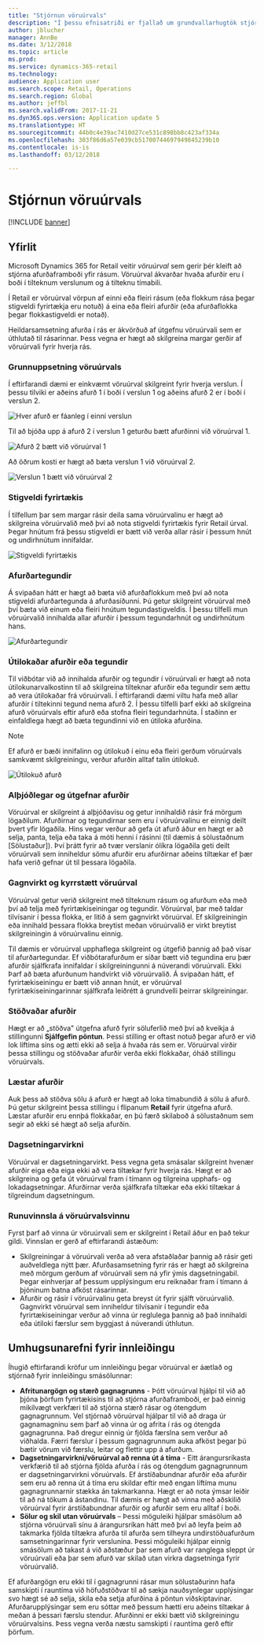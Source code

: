 ```yaml
---
title: "Stjórnun vöruúrvals"
description: "Í þessu efnisatriði er fjallað um grundvallarhugtök stjórnunar á vöruúrvali í Microsoft Dynamics 365 for Retail og hugleiðingar um framkvæmd verka."
author: jblucher
manager: AnnBe
ms.date: 3/12/2018
ms.topic: article
ms.prod: 
ms.service: dynamics-365-retail
ms.technology: 
audience: Application user
ms.search.scope: Retail, Operations
ms.search.region: Global
ms.author: jeffbl
ms.search.validFrom: 2017-11-21
ms.dyn365.ops.version: Application update 5
ms.translationtype: HT
ms.sourcegitcommit: 44b0c4e39ac7410d27ce531c898bb8c423af334a
ms.openlocfilehash: 303f86d6a57e039cb51700744697949845239b10
ms.contentlocale: is-is
ms.lasthandoff: 03/12/2018

---
```


# <a name="assortment-management"></a>Stjórnun vöruúrvals
[!INCLUDE [banner](../includes/banner.md)]

## <a name="overview"></a>Yfirlit
Microsoft Dynamics 365 for Retail veitir *vöruúrval* sem gerir þér kleift að stjórna afurðaframboði yfir rásum. Vöruúrval ákvarðar hvaða afurðir eru í boði í tilteknum verslunum og á tilteknu tímabili.

Í Retail er vöruúrval vörpun af einni eða fleiri rásum (eða flokkum rása þegar stigveldi fyrirtækja eru notuð) á eina eða fleiri afurðir (eða afurðaflokka þegar flokkastigveldi er notað).

Heildarsamsetning afurða í rás er ákvörðuð af útgefnu vöruúrvali sem er úthlutað til rásarinnar. Þess vegna er hægt að skilgreina margar gerðir af vöruúrvali fyrir hverja rás.

### <a name="basic-assortment-setup"></a>Grunnuppsetning vöruúrvals
Í eftirfarandi dæmi er einkvæmt vöruúrval skilgreint fyrir hverja verslun. Í þessu tilviki er aðeins afurð 1 í boði í verslun 1 og aðeins afurð 2 er í boði í verslun 2.

![Hver afurð er fáanleg í einni verslun](https://github.com/MicrosoftDocs/Dynamics-365-Operations/blob/jblucher-manage-assortments/articles/retail/media/Managing-assortments-figure1.png?raw=true "Hver afurð er fáanleg í einni verslun")

Til að bjóða upp á afurð 2 í verslun 1 geturðu bætt afurðinni við vöruúrval 1.

![Afurð 2 bætt við vöruúrval 1](https://github.com/MicrosoftDocs/Dynamics-365-Operations/blob/jblucher-manage-assortments/articles/retail/media/Managing-assortments-figure2.png?raw=true "Afurð 2 bætt við vöruúrval 1")

Að öðrum kosti er hægt að bæta verslun 1 við vöruúrval 2.

![Verslun 1 bætt við vöruúrval 2](https://github.com/MicrosoftDocs/Dynamics-365-Operations/blob/jblucher-manage-assortments/articles/retail/media/Managing-assortments-figure3.png?raw=true "Verslun 1 bætt við vöruúrval 2")

### <a name="organization-hierarchies"></a>Stigveldi fyrirtækis
Í tilfellum þar sem margar rásir deila sama vöruúrvalinu er hægt að skilgreina vöruúrvalið með því að nota stigveldi fyrirtækis fyrir Retail úrval. Þegar hnútum frá þessu stigveldi er bætt við verða allar rásir í þessum hnút og undirhnútum innifaldar.

![Stigveldi fyrirtækis](https://github.com/MicrosoftDocs/Dynamics-365-Operations/blob/jblucher-manage-assortments/articles/retail/media/Managing-assortments-figure4.png?raw=true "Stigveldi fyrirtækis")

### <a name="product-categories"></a>Afurðartegundir
Á svipaðan hátt er hægt að bæta við afurðaflokkum með því að nota stigveldi afurðartegunda á afurðasíðunni. Þú getur skilgreint vöruúrval með því bæta við einum eða fleiri hnútum tegundastigveldis. Í þessu tilfelli mun vöruúrvalið innihalda allar afurðir í þessum tegundarhnút og undirhnútum hans.

![Afurðartegundir](https://github.com/MicrosoftDocs/Dynamics-365-Operations/blob/jblucher-manage-assortments/articles/retail/media/Managing-assortments-figure5.png?raw=true "Afurðartegundir")

### <a name="excluded-products-or-categories"></a>Útilokaðar afurðir eða tegundir
Til viðbótar við að innihalda afurðir og tegundir í vöruúrvali er hægt að nota útilokunarvalkostinn til að skilgreina tilteknar afurðir eða tegundir sem ættu að vera útilokaðar frá vöruúrvali. Í eftirfarandi dæmi viltu hafa með allar afurðir í tiltekinni tegund nema afurð 2. Í þessu tilfelli þarf ekki að skilgreina afurð vöruúrvals eftir afurð eða stofna fleiri tegundarhnúta. Í staðinn er einfaldlega hægt að bæta tegundinni við en útiloka afurðina.

> [!NOTE]
> Ef afurð er bæði innifalinn og útilokuð í einu eða fleiri gerðum vöruúrvals samkvæmt skilgreiningu, verður afurðin alltaf talin útilokuð.

![Útilokuð afurð](https://github.com/MicrosoftDocs/Dynamics-365-Operations/blob/jblucher-manage-assortments/articles/retail/media/Managing-assortments-figure6.png?raw=true "Útilokuð afurð")

### <a name="global-and-released-products"></a>Alþjóðlegar og útgefnar afurðir
Vöruúrval er skilgreint á alþjóðavísu og getur innihaldið rásir frá mörgum lögaðilum. Afurðirnar og tegundirnar sem eru í vöruúrvalinu er einnig deilt þvert yfir lögaðila. Hins vegar verður að gefa út afurð áður en hægt er að selja, panta, telja eða taka á móti henni í rásinni (til dæmis á sölustaðnum \[Sölustaður\]). Því þrátt fyrir að tvær verslanir ólíkra lögaðila geti deilt vöruúrvali sem inniheldur sömu afurðir eru afurðirnar aðeins tiltækar ef þær hafa verið gefnar út til þessara lögaðila.

### <a name="dynamic-and-static-assortments"></a>Gagnvirkt og kyrrstætt vöruúrval
Vöruúrval getur verið skilgreint með tilteknum rásum og afurðum eða með því að telja með fyrirtækiseiningar og tegundir. Vöruúrval, þar með taldar tilvísanir í þessa flokka, er litið á sem gagnvirkt vöruúrval. Ef skilgreiningin eða innihald þessara flokka breytist meðan vöruúrvalið er virkt breytist skilgreiningin á vöruúrvalinu einnig.

Til dæmis er vöruúrval upphaflega skilgreint og útgefið þannig að það vísar til afurðartegundar. Ef viðbótarafurðum er síðar bætt við tegundina eru þær afurðir sjálfkrafa innifaldar í skilgreiningunni á núverandi vöruúrvali. Ekki Þarf að bæta afurðunum handvirkt við vöruúrvalið. Á svipaðan hátt, ef fyrirtækiseiningu er bætt við annan hnút, er vöruúrval fyrirtækiseiningarinnar sjálfkrafa leiðrétt á grundvelli þeirrar skilgreiningar.

### <a name="stopped-products"></a>Stöðvaðar afurðir 
Hægt er að „stöðva" útgefna afurð fyrir söluferlið með því að kveikja á stillingunni **Sjálfgefin pöntun**. Þessi stilling er oftast notuð þegar afurð er við lok líftíma síns og ætti ekki að selja á hvaða rás sem er. Vöruúrval virðir þessa stillingu og stöðvaðar afurðir verða ekki flokkaðar, óháð stillingu vöruúrvals.

### <a name="blocked-products"></a>Læstar afurðir
Auk þess að stöðva sölu á afurð er hægt að loka tímabundið á sölu á afurð. Þú getur skilgreint þessa stillingu í flipanum **Retail** fyrir útgefna afurð. Læstar afurðir eru ennþá flokkaðar, en þú færð skilaboð á sölustaðnum sem segir að ekki sé hægt að selja afurðin.

### <a name="date-effectivity"></a>Dagsetningarvirkni
Vöruúrval er dagsetningarvirkt. Þess vegna geta smásalar skilgreint hvenær afurðir eiga eða eiga ekki að vera tiltækar fyrir hverja rás. Hægt er að skilgreina og gefa út vöruúrval fram í tímann og tilgreina upphafs- og lokadagsetningar. Afurðirnar verða sjálfkrafa tiltækar eða ekki tiltækar á tilgreindum dagsetningum.

### <a name="process-assortments-batch-job"></a>Runuvinnsla á vöruúrvalsvinnu
Fyrst þarf að vinna úr vöruúrvali sem er skilgreint í Retail áður en það tekur gildi. Vinnslan er gerð af eftirfarandi ástæðum:

- Skilgreiningar á vöruúrvali verða að vera afstaðlaðar þannig að rásir geti auðveldlega nýtt þær. Afurðasamsetning fyrir rás er hægt að skilgreina með mörgum gerðum af vöruúrvali sem ná yfir ýmis dagsetningabil. Þegar einhverjar af þessum upplýsingum eru reiknaðar fram í tímann á þjóninum batna afköst rásarinnar.
- Afurðir og rásir í vöruúrvalinu geta breyst út fyrir sjálft vöruúrvalið. Gagnvirkt vöruúrval sem inniheldur tilvísanir í tegundir eða fyrirtækiseiningar verður að vinna úr reglulega þannig að það innihaldi eða útiloki færslur sem byggjast á núverandi úthlutun.

## <a name="implementation-considerations"></a>Umhugsunarefni fyrir innleiðingu
Íhugið eftirfarandi kröfur um innleiðingu þegar vöruúrval er áætlað og stjórnað fyrir innleiðingu smásölunnar:

- **Afritunargögn og stærð gagnagrunns** - Þótt vöruúrval hjálpi til við að þjóna þörfum fyrirtækisins til að stjórna afurðaframboði, er það einnig mikilvægt verkfæri til að stjórna stærð rásar og ótengdum gagnagrunnum. Vel stjórnað vöruúrval hjálpar til við að draga úr gagnamagninu sem þarf að vinna úr og afrita í rás og ótengda gagnagrunna. Það dregur einnig úr fjölda færslna sem verður að viðhalda. Færri færslur í þessum gagnagrunnum auka afköst þegar þú bætir vörum við færslu, leitar og flettir upp á afurðum.
- **Dagsetningarvirkni/vöruúrval að renna út á tíma** - Eitt árangursríkasta verkfærið til að stjórna fjölda afurða í rás og ótengdum gagnagrunnum er dagsetningarvirkni vöruúrvals. Ef árstíðabundnar afurðir eða afurðir sem eru að renna út á tíma eru skildar eftir með engan líftíma munu gagnagrunnarnir stækka án takmarkanna. Hægt er að nota ýmsar leiðir til að ná tökum á ástandinu. Til dæmis er hægt að vinna með aðskilið vöruúrval fyrir árstíðabundnar afurðir og afurðir sem eru alltaf í boði.
- **Sölur og skil utan vöruúrvals** – Þessi möguleiki hjálpar smásölum að stjórna vöruúrvali sínu á árangursríkan hátt með því að leyfa þeim að takmarka fjölda tiltækra afurða til afurða sem tilheyra undirstöðuafurðum samsetningarinnar fyrir verslunina. Þessi möguleiki hjálpar einnig smásölum að takast á við aðstæður þar sem afurð var ranglega sleppt úr vöruúrvali eða þar sem afurð var skilað utan virkra dagsetninga fyrir vöruúrvalið.

Ef afurðargögn eru ekki til í gagnagrunni rásar mun sölustaðurinn hafa samskipti í rauntíma við höfuðstöðvar til að sækja nauðsynlegar upplýsingar svo hægt sé að selja, skila eða setja afurðina á pöntun viðskiptavinar. Afurðarupplýsingar sem eru sóttar með þessum hætti eru aðeins tiltækar á meðan á þessari færslu stendur. Afurðinni er ekki bætt við skilgreiningu vöruúrvalsins. Þess vegna verða næstu samskipti í rauntíma gerð eftir þörfum.

